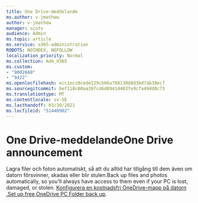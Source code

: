 ```yaml
---
title: One Drive-meddelande
ms.author: v-jmathew
author: v-jmathew
manager: scotv
audience: Admin
ms.topic: article
ms.service: o365-administration
ROBOTS: NOINDEX, NOFOLLOW
localization_priority: Normal
ms.collection: Adm_O365
ms.custom:
- "9002660"
- "9422"
ms.openlocfilehash: ecc1ecc0cede129cb66a788130d8d3bd7ab38ecf
ms.sourcegitcommit: bef118c00aa397cd6d8941d403fe9cfa49dd8c73
ms.translationtype: MT
ms.contentlocale: sv-SE
ms.lasthandoff: 03/30/2021
ms.locfileid: "51440902"
---
```

# <a name="one-drive-announcement"></a><span data-ttu-id="ab696-102">One Drive-meddelande</span><span class="sxs-lookup"><span data-stu-id="ab696-102">One Drive announcement</span></span>

<span data-ttu-id="ab696-103">Lagra filer och foton automatiskt, så att du alltid har tillgång till dem även om datorn försvinner, skadas eller blir stulen.</span><span class="sxs-lookup"><span data-stu-id="ab696-103">Back up files and photos automatically, so you'll always have access to them even if your PC is lost, damaged, or stolen.</span></span> <span data-ttu-id="ab696-104">[Konfigurera en kostnadsfri OneDrive-mapp på datorn .](https://www.microsoft.com/microsoft-365/onedrive/pc-cloud-backup)</span><span class="sxs-lookup"><span data-stu-id="ab696-104">[Set up free OneDrive PC Folder back up](https://www.microsoft.com/microsoft-365/onedrive/pc-cloud-backup).</span></span>
